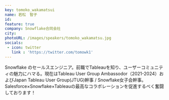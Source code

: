 ```yaml
---
key: tomoko_wakamatsui
name: 若松　智子
id: 
feature: true
company: Snowflake合同会社
city: 
photoURL: /images/speakers/tomoko_wakamatsu.jpg
socials:
 - icon: twitter
   link : 'https://twitter.com/tomowk1'
---
```

Snowflake のセールスエンジニア。前職でTableauを知り、ユーザーコミュニティの魅力にハマる。現在はTableau User Group Ambassodor（2021-2024）およびJapan Tableau User Group(JTUG)幹事 / Snowflake女子会幹事。Salesforce×Snowflake×Tableauの最高なコラボレーションを促進するべく奮闘しております！

